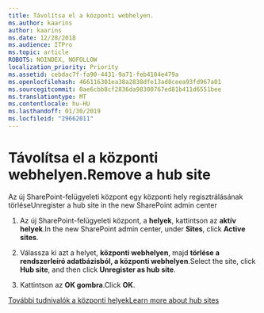 ```yaml
---
title: Távolítsa el a központi webhelyen.
ms.author: kaarins
author: kaarins
ms.date: 12/28/2018
ms.audience: ITPro
ms.topic: article
ROBOTS: NOINDEX, NOFOLLOW
localization_priority: Priority
ms.assetid: cebdac7f-fa90-4431-9a71-feb4104e479a
ms.openlocfilehash: 466116301ea38a2838dfe13ad8ceea93fd967a01
ms.sourcegitcommit: 0ae6cbb8cf2836da98300767ed81b411d6551bee
ms.translationtype: MT
ms.contentlocale: hu-HU
ms.lasthandoff: 01/30/2019
ms.locfileid: "29662011"
---
```

# <a name="remove-a-hub-site"></a><span data-ttu-id="f1e80-102">Távolítsa el a központi webhelyen.</span><span class="sxs-lookup"><span data-stu-id="f1e80-102">Remove a hub site</span></span>

<span data-ttu-id="f1e80-103">Az új SharePoint-felügyeleti központ egy központi hely regisztrálásának törlése</span><span class="sxs-lookup"><span data-stu-id="f1e80-103">Unregister a hub site in the new SharePoint admin center</span></span>
  
1. <span data-ttu-id="f1e80-104">Az új SharePoint-felügyeleti központ, a **helyek**, kattintson az **aktív helyek**.</span><span class="sxs-lookup"><span data-stu-id="f1e80-104">In the new SharePoint admin center, under **Sites**, click **Active sites**.</span></span> 
    
2. <span data-ttu-id="f1e80-105">Válassza ki azt a helyet, **központi webhelyen**, majd **törlése a rendszerleíró adatbázisból, a központi webhelyen**.</span><span class="sxs-lookup"><span data-stu-id="f1e80-105">Select the site, click **Hub site**, and then click **Unregister as hub site**.</span></span> 
    
3. <span data-ttu-id="f1e80-106">Kattintson az **OK gombra**.</span><span class="sxs-lookup"><span data-stu-id="f1e80-106">Click **OK**.</span></span> 
    
[<span data-ttu-id="f1e80-107">További tudnivalók a központi helyek</span><span class="sxs-lookup"><span data-stu-id="f1e80-107">Learn more about hub sites</span></span>](https://support.office.com/article/what-is-a-sharepoint-hub-site-fe26ae84-14b7-45b6-a6d1-948b3966427f?ui=en-US&amp;rs=en-US&amp;ad=US)
  


